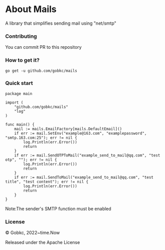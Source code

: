 # About Mails
A library that simplifies sending mail using "net/smtp"

### Contributing
You can commit PR to this repository

### How to get it?
````
go get -u github.com/gobkc/mails
````

### Quick start
````
package main

import (
	"github.com/gobkc/mails"
	"log"
)

func main() {
	mail := mails.EmailFactory[mails.DefaultEmail]()
	if err := mail.SetEnv("example@163.com", "examplepassword", "smtp.163.com:25"); err != nil {
		log.Println(err.Error())
		return
	}
	if err := mail.SendOTPToMail("example_send_to_mail@qq.com", "test otp", ""); err != nil {
		log.Println(err.Error())
		return
	}
	if err := mail.SendToMail("example_send_to_mail@qq.com", "test title", "test content"); err != nil {
		log.Println(err.Error())
		return
	}
}
````

Note:The sender's SMTP function must be enabled

### License
© Gobkc, 2022~time.Now

Released under the Apache License